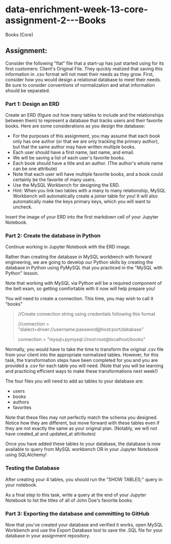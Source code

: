# data-enrichment-week-13-core-assignment-2---Books

Books (Core)
 
## Assignment:
Consider the following "flat" file that a start-up has just started using for its first customers: Client's Original File. They quickly realized that saving this information in .csv format will not meet their needs as they grow. First, consider how you would design a relational database to meet their needs. Be sure to consider conventions of normalization and what information should be separated.

### Part 1: Design an ERD
Create an ERD (figure out how many tables to include and the relationships between them) to represent a database that tracks users and their favorite books. Here are some considerations as you design the database:

- For the purposes of this assignment, you may assume that each book only has one author (or that we are only tracking the primary author), but that the same author may have written multiple books.
- Each user should have a first name, last name, and email.
- We will be saving a list of each user's favorite books.
- Each book should have a title and an author. (The author's whole name can be one attribute)
- Note that each user will have multiple favorite books, and a book could certainly be the favorite of many users.
- Use the MySQL Workbench for designing the ERD.
- Hint: When you link two tables with a many to many relationship, MySQL Workbench will automatically create a joiner table for you! It will also automatically make the keys primary keys, which you will want to uncheck.


Insert the image of your ERD into the first markdown cell of your Jupyter Notebook. 

### Part 2: Create the database in Python

Continue working in Jupyter Notebook with the ERD image.

Rather than creating the database in MySQL workbench with forward engineering, we are going to develop our Python skills by creating the database in Python using PyMySQL that you practiced in the "MySQL with Python" lesson.

Note that working with MySQL via Python will be a required component of the belt exam, so getting comfortable with it now will help prepare you!

You will need to create a connection. This time, you may wish to call it "books"

>  //Create connection string using credentials following this format
>
>  //connection = "dialect+driver://username:password@host:port/database"
>
> connection = "mysql+pymysql://root:root@localhost/books"


Normally, you would have to take the time to transform the original .csv file from your client into the appropriate normalized tables. However, for this task, the transformation steps have been completed for you and you are provided a .csv for each table you will need. (Note that you will be learning and practicing efficient ways to make these transformations next week!)

The four files you will need to add as tables to your database are:

- users
- books
- authors
- favorites

Note that these files may not perfectly match the schema you designed. Notice how they are different, but move forward with these tables even if they are not exactly the same as your original plan. (Notably, we will not have created_at and updated_at attributes)

Once you have added these tables to your database, the database is now available to query from MySQL workbench OR in your Jupyter Notebook using SQLAlchemy!

### Testing the Database

After creating your 4 tables, you should run the "SHOW TABLES;" query in your notebook.

As a final step to this task, write a query at the end of your Jupyter Notebook to list the titles of all of John Doe's favorite books. 

### Part 3: Exporting the database and committing to GitHub

Now that you've created your database and verified it works, open MySQL Workbench and use the Export Database tool to save the .SQL file for your database in your assignment repository.
